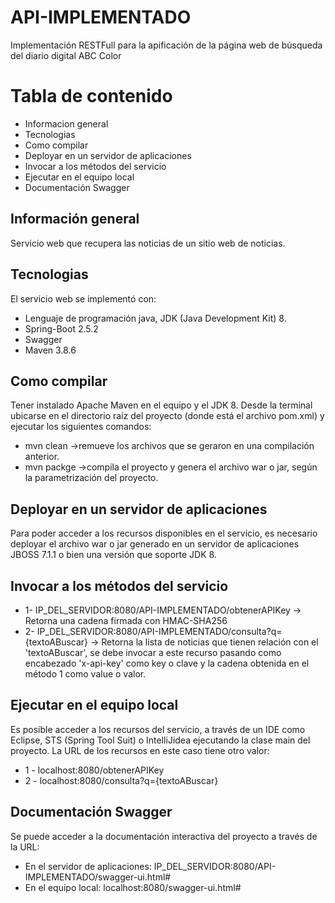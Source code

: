 # API-IMPLEMENTADO
Implementación RESTFull para la apificación de la página web de búsqueda del diario digital ABC Color

# Tabla de contenido
* Informacion general
* Tecnologias
* Como compilar
* Deployar en un servidor de aplicaciones
* Invocar a los métodos del servicio
* Ejecutar en el equipo local
* Documentación Swagger

## Información general
Servicio web que recupera las noticias de un sitio web de noticias.

## Tecnologias
El servicio web se implementó con:
* Lenguaje de programación java, JDK (Java Development Kit) 8.
* Spring-Boot 2.5.2
* Swagger
* Maven 3.8.6

## Como compilar
Tener instalado Apache Maven en el equipo y el JDK 8.
Desde la terminal ubicarse en el directorio raíz del proyecto (donde está el archivo pom.xml) y ejecutar los siguientes comandos:
- mvn clean ->remueve los archivos que se geraron en una compilación anterior. 
- mvn packge ->compila el proyecto y genera el archivo war o jar, según la parametrización del proyecto.

## Deployar en un servidor de aplicaciones
Para poder acceder a los recursos disponibles en el servicio, es necesario deployar el archivo war o jar generado en un servidor de aplicaciones JBOSS 7.1.1 o bien una versión que soporte JDK 8.

## Invocar a los métodos del servicio
* 1- IP_DEL_SERVIDOR:8080/API-IMPLEMENTADO/obtenerAPIKey -> Retorna una cadena firmada con HMAC-SHA256
* 2- IP_DEL_SERVIDOR:8080/API-IMPLEMENTADO/consulta?q={textoABuscar} -> Retorna la lista de noticias que tienen relación con el 'textoABuscar', se debe invocar a este recurso pasando como encabezado 'x-api-key' como key o clave y la cadena obtenida en el método 1 como value o valor.

## Ejecutar en el equipo local
Es posible acceder a los recursos del servicio, a través de un IDE como Eclipse, STS (Spring Tool Suit) o IntelliJidea ejecutando la clase main del proyecto. La URL de los recursos en este caso tiene otro valor:
- 1 - localhost:8080/obtenerAPIKey
- 2 - localhost:8080/consulta?q={textoABuscar}

## Documentación Swagger
Se puede acceder a la documentación interactiva del proyecto a través de la URL:
* En el servidor de aplicaciones: IP_DEL_SERVIDOR:8080/API-IMPLEMENTADO/swagger-ui.html#
* En el equipo local: localhost:8080/swagger-ui.html#
